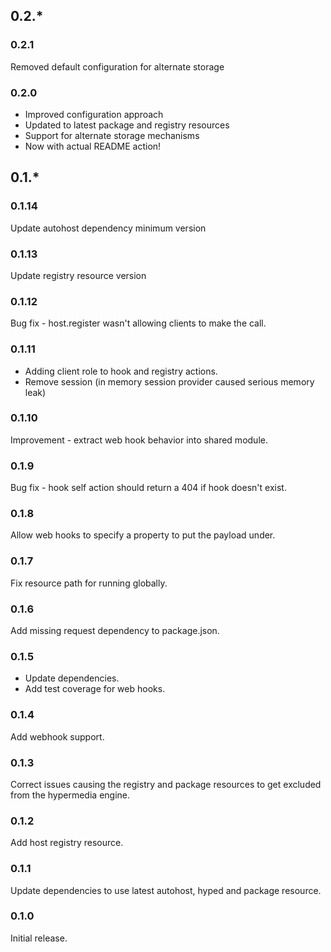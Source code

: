## 0.2.*

### 0.2.1
Removed default configuration for alternate storage

### 0.2.0
 * Improved configuration approach
 * Updated to latest package and registry resources
 * Support for alternate storage mechanisms
 * Now with actual README action!

## 0.1.*

### 0.1.14
Update autohost dependency minimum version

### 0.1.13
Update registry resource version

### 0.1.12
Bug fix - host.register wasn't allowing clients to make the call.

### 0.1.11
 * Adding client role to hook and registry actions.
 * Remove session (in memory session provider caused serious memory leak)

### 0.1.10
Improvement - extract web hook behavior into shared module.

### 0.1.9
Bug fix - hook self action should return a 404 if hook doesn't exist.

### 0.1.8
Allow web hooks to specify a property to put the payload under.

### 0.1.7
Fix resource path for running globally.

### 0.1.6
Add missing request dependency to package.json.

### 0.1.5
 * Update dependencies.
 * Add test coverage for web hooks.

### 0.1.4
Add webhook support.

### 0.1.3
Correct issues causing the registry and package resources to get excluded from the hypermedia engine.

### 0.1.2
Add host registry resource.

### 0.1.1
Update dependencies to use latest autohost, hyped and package resource.

### 0.1.0
Initial release.
